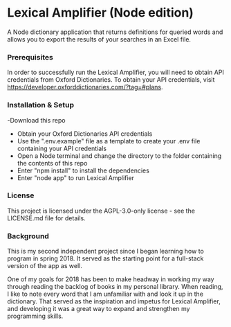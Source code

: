 # Lexical Amplifier (Node edition)
A Node dictionary application that returns definitions for queried words and allows you to export the results of your searches in an Excel file.

### Prerequisites
In order to successfully run the Lexical Amplifier, you will need to obtain API credentials from Oxford Dictionaries. To obtain your API credentials, visit https://developer.oxforddictionaries.com/?tag=#plans.

### Installation & Setup
-Download this repo
- Obtain your Oxford Dictionaries API credentials
- Use the ".env.example" file as a template to create your .env file containing your API credentials
- Open a Node terminal and change the directory to the folder containing the contents of this repo
- Enter "npm install" to install the dependencies
- Enter "node app" to run Lexical Amplifier

### License
This project is licensed under the AGPL-3.0-only license - see the LICENSE.md file for details.

### Background
This is my second independent project since I began learning how to program in spring 2018. It served as the starting point for a full-stack version of the app as well.

One of my goals for 2018 has been to make headway in working my way through reading the backlog of books in my personal library. When reading, I like to note every word that I am unfamiliar with and look it up in the dictionary. That served as the inspiration and impetus for Lexical Amplifier, and developing it was a great way to expand and strengthen my programming skills.
